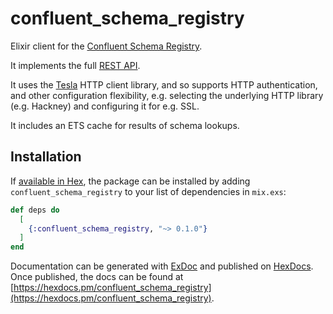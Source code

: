 # confluent_schema_registry

Elixir client for the [Confluent Schema Registry](https://www.confluent.io/confluent-schema-registry).

It implements the full [REST API](https://docs.confluent.io/current/schema-registry/develop/api.html).

It uses the [Tesla](https://github.com/teamon/tesla) HTTP client library, and so supports
HTTP authentication, and other configuration flexibility, e.g. selecting the underlying HTTP library (e.g. Hackney)
and configuring it for e.g. SSL.

It includes an ETS cache for results of schema lookups.

## Installation

If [available in Hex](https://hex.pm/docs/publish), the package can be installed
by adding `confluent_schema_registry` to your list of dependencies in `mix.exs`:

```elixir
def deps do
  [
    {:confluent_schema_registry, "~> 0.1.0"}
  ]
end
```

Documentation can be generated with [ExDoc](https://github.com/elixir-lang/ex_doc)
and published on [HexDocs](https://hexdocs.pm). Once published, the docs can
be found at [https://hexdocs.pm/confluent_schema_registry](https://hexdocs.pm/confluent_schema_registry).
